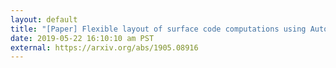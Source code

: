 ```yaml
---
layout: default
title: "[Paper] Flexible layout of surface code computations using AutoCCZ states"
date: 2019-05-22 16:10:10 am PST
external: https://arxiv.org/abs/1905.08916
---
```

